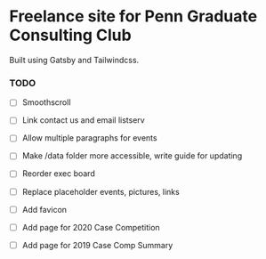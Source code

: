 # Freelance site for Penn Graduate Consulting Club

Built using Gatsby and Tailwindcss.

### TODO

- [ ] Smoothscroll
- [ ] Link contact us and email listserv
- [ ] Allow multiple paragraphs for events
- [ ] Make /data folder more accessible, write guide for updating
- [ ] Reorder exec board
- [ ] Replace placeholder events, pictures, links
- [ ] Add favicon

- [ ] Add page for 2020 Case Competition
- [ ] Add page for 2019 Case Comp Summary
